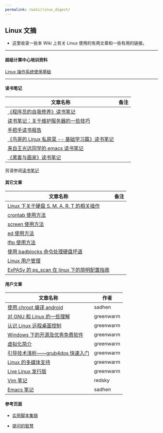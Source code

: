 ```yaml
---
permalink: /wiki/linux_digest/
---
```


## Linux 文摘

- 这里收录一些本 Wiki 上有关 Linux 使用的有用文章和一些有用的链接。

---

#### 超级计算中心培训资料

[Linux 操作系统使用基础](http://scc.ustc.edu.cn/zlsc/pxjz/201408/W020141106572524269176.pdf "http://scc.ustc.edu.cn/zlsc/pxjz/201408/W020141106572524269176.pdf")

---

#### 读书笔记

| 文章名称                                                                                                                                                        | 备注 |
| --------------------------------------------------------------------------------------------------------------------------------------------------------------- | ---- |
| [《程序员的自我修养》读书笔记](/wiki/user/boj/linkers-and-loaders "user:boj:linkers-and-loaders")                                                               |      |
| [读书笔记：关于维护服务器的一些技巧](reading_notes/snullp2011-winter-reading-notes "linux_digest:reading_notes:snullp2011-winter-reading-notes")                |      |
| [手把手读书报告](reading_notes/ruoshan-lfs-read-notes "linux_digest:reading_notes:ruoshan-lfs-read-notes")                                                      |      |
| [《鸟哥的 Linux 私房菜 -- 基础学习篇》读书笔记](reading_notes/zsj_niao_linux_sfc_basic_readnote "linux_digest:reading_notes:zsj_niao_linux_sfc_basic_readnote") |      |
| [来自王光远同学的 emacs 读书笔记](reading_notes/wang-guangyuan-emacs-read-digest "linux_digest:reading_notes:wang-guangyuan-emacs-read-digest")                 |      |
| [《黑客与画家》读书笔记](/wiki/user/sadhen/hackers_and_painters "user:sadhen:hackers_and_painters")                                                             |      |

另请参阅[读书笔记](/wiki/lug/book/booknotes "lug:book:booknotes")

#### 其它文章

| 文章名称                                                                                    | 备注 |
| ------------------------------------------------------------------------------------------- | ---- |
| [Linux 下关于硬盘 S. M. A. R. T 的相关操作](smartmontools "linux_digest:smartmontools")     |      |
| [crontab 使用方法](crontab "linux_digest:crontab")                                          |      |
| [screen 使用方法](screen "linux_digest:screen")                                             |      |
| [ed 使用方法](ed_editor_usage "linux_digest:ed_editor_usage")                               |      |
| [lftp 使用方法](lftp "linux_digest:lftp")                                                   |      |
| [使用 badblocks 命令处理硬盘坏道](badblocks "linux_digest:badblocks")                       |      |
| [Linux 用户管理](user_adm "linux_digest:user_adm")                                          |      |
| [ExPASy 的 ps_scan 在 linux 下的简明配置指南](expasy-ps_scan "linux_digest:expasy-ps_scan") |      |

#### 用户文章

| 文章名称                                                                              | 作者      |
| ------------------------------------------------------------------------------------- | --------- |
| [使用 chroot 编译 android](/wiki/user/sadhen/android "user:sadhen:android")           | sadhen    |
| [对 GNU 和 Linux 的一些理解](/wiki/greenwarm/linux_summary "greenwarm:linux_summary") | greenwarm |
| [认识 Linux 远程桌面控制](/wiki/greenwarm/remotedesktop "greenwarm:remotedesktop")    | greenwarm |
| [Windows 下的开源及优秀免费软件](/wiki/greenwarm/win32free "greenwarm:win32free")     | greenwarm |
| [虚拟化简介](/wiki/greenwarm/virtualization "greenwarm:virtualization")               | greenwarm |
| [引导技术浅析——grub4dos 快速入门](/wiki/greenwarm "greenwarm:start")                  | greenwarm |
| [Linux 的多媒体支持](/wiki/greenwarm/multimedia "greenwarm:multimedia")               | greenwarm |
| [Live Linux 发行版](/wiki/greenwarm/livedist "greenwarm:livedist")                    | greenwarm |
| [Vim 笔记](/wiki/redsky/vim_note "redsky:vim_note")                                   | redsky    |
| [Emacs 笔记](/wiki/user/sadhen/emacs "user:sadhen:emacs")                             | sadhen    |

#### 参考页面

- [实用脚本集锦](/wiki/scripts "scripts")

- [提问的智慧](/wiki/doc/smart-questions "doc:smart-questions")
